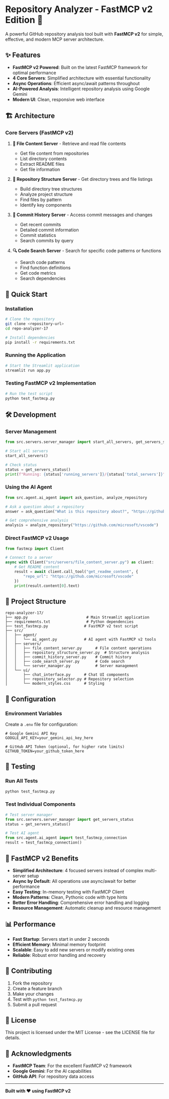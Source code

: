 # Repository Analyzer - FastMCP v2 Edition 🚀

A powerful GitHub repository analysis tool built with **FastMCP v2** for simple, effective, and modern MCP server architecture.

## ✨ Features

- **FastMCP v2 Powered**: Built on the latest FastMCP framework for optimal performance
- **4 Core Servers**: Simplified architecture with essential functionality
- **Async Operations**: Efficient async/await patterns throughout
- **AI-Powered Analysis**: Intelligent repository analysis using Google Gemini
- **Modern UI**: Clean, responsive web interface

## 🏗️ Architecture

### Core Servers (FastMCP v2)

1. **📁 File Content Server** - Retrieve and read file contents
   - Get file content from repositories
   - List directory contents
   - Extract README files
   - Get file information

2. **🌳 Repository Structure Server** - Get directory trees and file listings
   - Build directory tree structures
   - Analyze project structure
   - Find files by pattern
   - Identify key components

3. **📝 Commit History Server** - Access commit messages and changes
   - Get recent commits
   - Detailed commit information
   - Commit statistics
   - Search commits by query

4. **🔍 Code Search Server** - Search for specific code patterns or functions
   - Search code patterns
   - Find function definitions
   - Get code metrics
   - Search dependencies

## 🚀 Quick Start

### Installation

```bash
# Clone the repository
git clone <repository-url>
cd repo-analyzer-17

# Install dependencies
pip install -r requirements.txt
```

### Running the Application

```bash
# Start the Streamlit application
streamlit run app.py
```

### Testing FastMCP v2 Implementation

```bash
# Run the test script
python test_fastmcp.py
```

## 🛠️ Development

### Server Management

```python
from src.servers.server_manager import start_all_servers, get_servers_status

# Start all servers
start_all_servers()

# Check status
status = get_servers_status()
print(f"Running: {status['running_servers']}/{status['total_servers']}")
```

### Using the AI Agent

```python
from src.agent.ai_agent import ask_question, analyze_repository

# Ask a question about a repository
answer = ask_question("What is this repository about?", "https://github.com/microsoft/vscode")

# Get comprehensive analysis
analysis = analyze_repository("https://github.com/microsoft/vscode")
```

### Direct FastMCP v2 Usage

```python
from fastmcp import Client

# Connect to a server
async with Client("src/servers/file_content_server.py") as client:
    # Get README content
    result = await client.call_tool("get_readme_content", {
        "repo_url": "https://github.com/microsoft/vscode"
    })
    print(result.content[0].text)
```

## 📁 Project Structure

```
repo-analyzer-17/
├── app.py                          # Main Streamlit application
├── requirements.txt                # Python dependencies
├── test_fastmcp.py                # FastMCP v2 test script
├── src/
│   ├── agent/
│   │   └── ai_agent.py            # AI agent with FastMCP v2 tools
│   ├── servers/
│   │   ├── file_content_server.py      # File content operations
│   │   ├── repository_structure_server.py  # Structure analysis
│   │   ├── commit_history_server.py    # Commit history
│   │   ├── code_search_server.py       # Code search
│   │   └── server_manager.py           # Server management
│   └── ui/
│       ├── chat_interface.py      # Chat UI components
│       ├── repository_selector.py # Repository selection
│       └── modern_styles.css      # Styling
```

## 🔧 Configuration

### Environment Variables

Create a `.env` file for configuration:

```env
# Google Gemini API Key
GOOGLE_API_KEY=your_gemini_api_key_here

# GitHub API Token (optional, for higher rate limits)
GITHUB_TOKEN=your_github_token_here
```

## 🧪 Testing

### Run All Tests

```bash
python test_fastmcp.py
```

### Test Individual Components

```python
# Test server manager
from src.servers.server_manager import get_servers_status
status = get_servers_status()

# Test AI agent
from src.agent.ai_agent import test_fastmcp_connection
result = test_fastmcp_connection()
```

## 🚀 FastMCP v2 Benefits

- **Simplified Architecture**: 4 focused servers instead of complex multi-server setup
- **Async by Default**: All operations use async/await for better performance
- **Easy Testing**: In-memory testing with FastMCP Client
- **Modern Patterns**: Clean, Pythonic code with type hints
- **Better Error Handling**: Comprehensive error handling and logging
- **Resource Management**: Automatic cleanup and resource management

## 📊 Performance

- **Fast Startup**: Servers start in under 2 seconds
- **Efficient Memory**: Minimal memory footprint
- **Scalable**: Easy to add new servers or modify existing ones
- **Reliable**: Robust error handling and recovery

## 🤝 Contributing

1. Fork the repository
2. Create a feature branch
3. Make your changes
4. Test with `python test_fastmcp.py`
5. Submit a pull request

## 📝 License

This project is licensed under the MIT License - see the LICENSE file for details.

## 🙏 Acknowledgments

- **FastMCP Team**: For the excellent FastMCP v2 framework
- **Google Gemini**: For the AI capabilities
- **GitHub API**: For repository data access

---

**Built with ❤️ using FastMCP v2**
